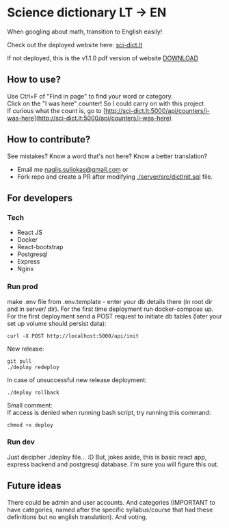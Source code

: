 # Science dictionary LT -> EN

When googling about math, transition to English easily!

Check out the deployed website here: [sci-dict.lt](http://sci-dict.lt)

If not deployed, this is the v1.1.0 pdf version of website [DOWNLOAD](https://github.com/naglissul/sci-dict-lt/files/13461074/Science.Dictionary.LT.-_.EN.pdf)

## How to use?

Use Ctrl+F of "Find in page" to find your word or category.  
Click on the "I was here" counter! So I could carry on with this project  
If curious what the count is, go to [http://sci-dict.lt:5000/api/counters/i-was-here](http://sci-dict.lt:5000/api/counters/i-was-here)

## How to contribute?

See mistakes? Know a word that's not here? Know a better translation?

- Email me [naglis.suliokas@gmail.com](mailto:naglis.suliokas@gmail.com) or
- Fork repo and create a PR after modifying [./server/src/dictInit.sql](./server/src/dictInit.sql) file.

## For developers

### Tech

- React JS
- Docker
- React-bootstrap
- Postgresql
- Express
- Nginx

### Run prod

make .env file from .env.template - enter your db details there (in root dir and in server/ dir). For the first time deployment run docker-compose up. For the first deployment send a POST request to initiate db tables (later your set up volume should persist data): 
```
curl -X POST http://localhost:5000/api/init
```

New release:
```
git pull
./deploy redeploy
```
In case of unsuccessful new release deployment:
```
./deploy rollback
```

Small comment:  
If access is denied when running bash script, try running this command:
```
chmod +x deploy
```

### Run dev

Just decipher ./deploy file... :D But, jokes aside, this is basic react app, express backend and postgresql database. I'm sure you will figure this out.

## Future ideas

There could be admin and user accounts. And categories (IMPORTANT to have categories, named after the specific syllabus/course that had these definitions but no english translation). And voting.